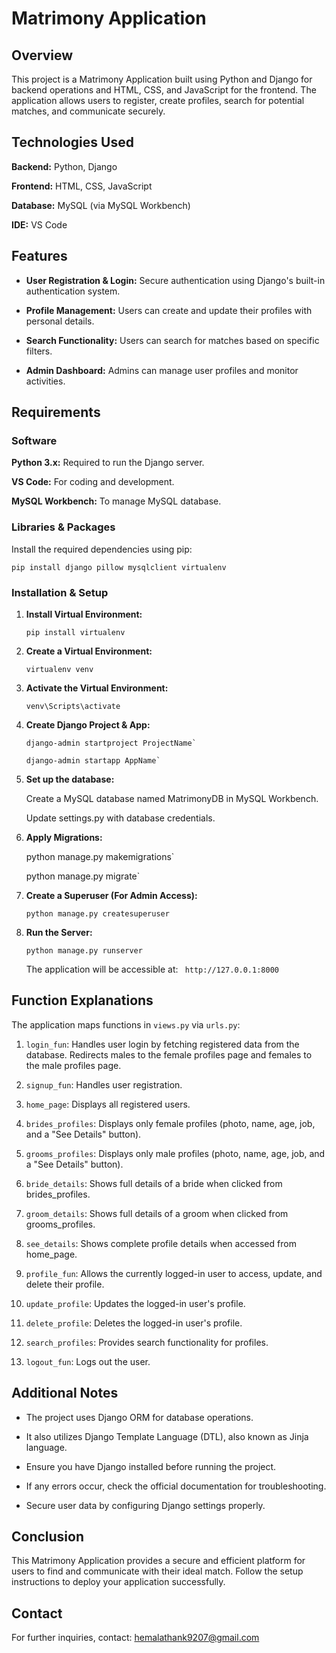 # Matrimony Application

## Overview

This project is a Matrimony Application built using Python and Django for backend operations and HTML, CSS, and JavaScript for the frontend. The application allows users to register, create profiles, search for potential matches, and communicate securely.

## Technologies Used

__Backend:__ Python, Django

__Frontend:__ HTML, CSS, JavaScript

__Database:__ MySQL (via MySQL Workbench)

__IDE:__ VS Code

## Features

* **User Registration & Login:** Secure authentication using Django's built-in authentication system.

* **Profile Management:** Users can create and update their profiles with personal details.

* **Search Functionality:** Users can search for matches based on specific filters.

* **Admin Dashboard:** Admins can manage user profiles and monitor activities.

## Requirements

### Software

**Python 3.x:** Required to run the Django server.

**VS Code:** For coding and development.

**MySQL Workbench:** To manage MySQL database.

### Libraries & Packages

Install the required dependencies using pip:

`pip install django pillow mysqlclient virtualenv`

### Installation & Setup

1. **Install Virtual Environment:**

      `pip install virtualenv`

2. **Create a Virtual Environment:**

      `virtualenv venv`

3. **Activate the Virtual Environment:**

      `venv\Scripts\activate`

4. **Create Django Project & App:**

       django-admin startproject ProjectName`
   
       django-admin startapp AppName`

6. **Set up the database:**

      Create a MySQL database named MatrimonyDB in MySQL Workbench.
   
      Update settings.py with database credentials.

8. **Apply Migrations:**

    python manage.py makemigrations`
   
    python manage.py migrate`
   
10. **Create a Superuser (For Admin Access):**

      `python manage.py createsuperuser`

8. **Run the Server:**

      `python manage.py runserver`

      The application will be accessible at: ` http://127.0.0.1:8000`

## Function Explanations

The application maps functions in `views.py` via `urls.py`:

1. `login_fun`: Handles user login by fetching registered data from the database. Redirects males to the female profiles page and females to the male profiles page.

2. `signup_fun`: Handles user registration.

4. `home_page`: Displays all registered users.

5. `brides_profiles`: Displays only female profiles (photo, name, age, job, and a "See Details" button).

6. `grooms_profiles`: Displays only male profiles (photo, name, age, job, and a "See Details" button).

7. `bride_details`: Shows full details of a bride when clicked from brides_profiles.

8. `groom_details`: Shows full details of a groom when clicked from grooms_profiles.

9. `see_details`: Shows complete profile details when accessed from home_page.

10. `profile_fun`: Allows the currently logged-in user to access, update, and delete their profile.

11. `update_profile`: Updates the logged-in user's profile.

12. `delete_profile`: Deletes the logged-in user's profile.

13. `search_profiles`: Provides search functionality for profiles.

14. `logout_fun`: Logs out the user.

## Additional Notes

* The project uses Django ORM for database operations.

* It also utilizes Django Template Language (DTL), also known as Jinja language.

* Ensure you have Django installed before running the project.

* If any errors occur, check the official documentation for troubleshooting.

* Secure user data by configuring Django settings properly.

## Conclusion

This Matrimony Application provides a secure and efficient platform for users to find and communicate with their ideal match. Follow the setup instructions to deploy your application successfully.

## Contact

For further inquiries, contact: hemalathank9207@gmail.com

